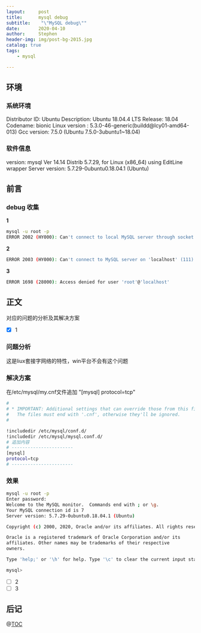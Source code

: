 ```yaml
---
layout:     post
title:      mysql debug
subtitle:    "\"MySQL debug\""
date:       2020-04-10
author:     Stephen
header-img: img/post-bg-2015.jpg
catalog: true
tags:
    - mysql

---
```

## 环境
### 系统环境
Distributor ID:	Ubuntu
Description:	Ubuntu 18.04.4 LTS
Release:	18.04
Codename:	bionic
Linux version :       5.3.0-46-generic(buildd@lcy01-amd64-013) 
Gcc version:         7.5.0 (Ubuntu 7.5.0-3ubuntu1~18.04)
### 软件信息
version:    mysql  Ver 14.14 Distrib 5.7.29, for Linux (x86_64) using  EditLine wrapper
Server version:    5.7.29-0ubuntu0.18.04.1 (Ubuntu)

## 前言

### debug 收集
**1** 

```sh
mysql -u root -p 
ERROR 2002 (HY000): Can't connect to local MySQL server through socket '/var/run/mysqld/mysqld.sock' (2)
```

**2**

```sh
ERROR 2003 (HY000): Can't connect to MySQL server on 'localhost' (111)
```

**3**

```sh
ERROR 1698 (28000): Access denied for user 'root'@'localhost'
```

## 正文
对应的问题的分析及其解决方案
- [x] 1
### 问题分析
这是liux套接字网络的特性，win平台不会有这个问题
### 解决方案
在/etc/mysql/my.cnf文件追加 "[mysql] protocol=tcp"
```sh
#
# * IMPORTANT: Additional settings that can override those from this file!
#   The files must end with '.cnf', otherwise they'll be ignored.
#

!includedir /etc/mysql/conf.d/
!includedir /etc/mysql/mysql.conf.d/
# 追加内容
# -----------------------
[mysql]
protocol=tcp
# -----------------------
```
### 效果
```sh
mysql -u root -p
Enter password: 
Welcome to the MySQL monitor.  Commands end with ; or \g.
Your MySQL connection id is 7
Server version: 5.7.29-0ubuntu0.18.04.1 (Ubuntu)

Copyright (c) 2000, 2020, Oracle and/or its affiliates. All rights reserved.

Oracle is a registered trademark of Oracle Corporation and/or its
affiliates. Other names may be trademarks of their respective
owners.

Type 'help;' or '\h' for help. Type '\c' to clear the current input statement.

mysql> 

```
- [ ] 2
- [ ] 3

## 后记

@[TOC](这里写自定义目录标题)



